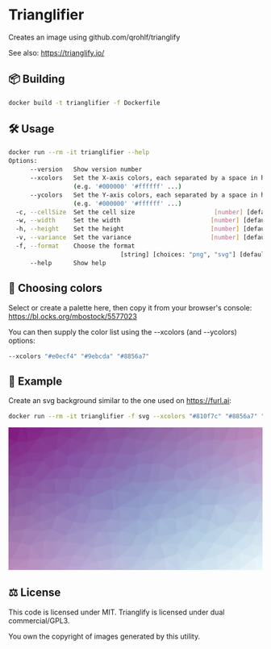 # Trianglifier

Creates an image using github.com/qrohlf/trianglify

See also: https://trianglify.io/

## 📦 Building

```bash
docker build -t trianglifier -f Dockerfile
```

## 🛠 Usage

```bash
docker run --rm -it trianglifier --help
Options:
      --version   Show version number                                  [boolean]
      --xcolors   Set the X-axis colors, each separated by a space in hex format
                  (e.g. '#000000' '#ffffff' ...)                         [array]
      --ycolors   Set the Y-axis colors, each separated by a space in hex format
                  (e.g. '#000000' '#ffffff' ...)                         [array]
  -c, --cellSize  Set the cell size                      [number] [default: 100]
  -w, --width     Set the width                         [number] [default: 1920]
  -h, --height    Set the height                        [number] [default: 1080]
  -v, --variance  Set the variance                      [number] [default: 0.75]
  -f, --format    Choose the format
                               [string] [choices: "png", "svg"] [default: "png"]
      --help      Show help                                            [boolean]
```

## 🎨 Choosing colors

Select or create a palette here, then copy it from your browser's console:
https://bl.ocks.org/mbostock/5577023

You can then supply the color list using the --xcolors (and --ycolors) options:

```bash
--xcolors "#e0ecf4" "#9ebcda" "#8856a7"
```

## 👀 Example

Create an svg background similar to the one used on https://furl.ai:

```bash
docker run --rm -it trianglifier -f svg --xcolors "#810f7c" "#8856a7" "#8c96c6" "#b3cde3" "#edf8fb" > example.svg
```

![Example](example.svg)

## ⚖️ License

This code is licensed under MIT. Trianglify is licensed under dual commercial/GPL3.

You own the copyright of images generated by this utility.
